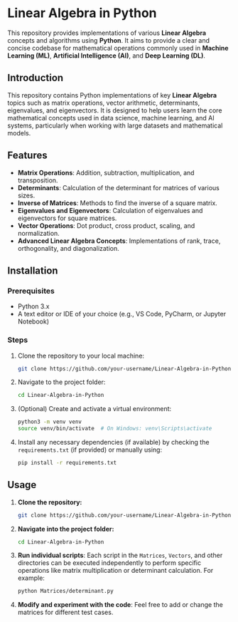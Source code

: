 # Linear Algebra in Python

This repository provides implementations of various **Linear Algebra** concepts and algorithms using **Python**. It aims to provide a clear and concise codebase for mathematical operations commonly used in **Machine Learning (ML)**, **Artificial Intelligence (AI)**, and **Deep Learning (DL)**.

## Introduction

This repository contains Python implementations of key **Linear Algebra** topics such as matrix operations, vector arithmetic, determinants, eigenvalues, and eigenvectors. It is designed to help users learn the core mathematical concepts used in data science, machine learning, and AI systems, particularly when working with large datasets and mathematical models.

## Features

- **Matrix Operations**: Addition, subtraction, multiplication, and transposition.
- **Determinants**: Calculation of the determinant for matrices of various sizes.
- **Inverse of Matrices**: Methods to find the inverse of a square matrix.
- **Eigenvalues and Eigenvectors**: Calculation of eigenvalues and eigenvectors for square matrices.
- **Vector Operations**: Dot product, cross product, scaling, and normalization.
- **Advanced Linear Algebra Concepts**: Implementations of rank, trace, orthogonality, and diagonalization.

## Installation

### Prerequisites
- Python 3.x
- A text editor or IDE of your choice (e.g., VS Code, PyCharm, or Jupyter Notebook)

### Steps
1. Clone the repository to your local machine:
    ```bash
    git clone https://github.com/your-username/Linear-Algebra-in-Python.git
    ```
2. Navigate to the project folder:
    ```bash
    cd Linear-Algebra-in-Python
    ```

3. (Optional) Create and activate a virtual environment:
    ```bash
    python3 -m venv venv
    source venv/bin/activate  # On Windows: venv\Scripts\activate
    ```

4. Install any necessary dependencies (if available) by checking the `requirements.txt` (if provided) or manually using:
    ```bash
    pip install -r requirements.txt
    ```

## Usage

1. **Clone the repository:**
    ```bash
    git clone https://github.com/your-username/Linear-Algebra-in-Python.git
    ```
2. **Navigate into the project folder:**
    ```bash
    cd Linear-Algebra-in-Python
    ```
3. **Run individual scripts**: Each script in the `Matrices`, `Vectors`, and other directories can be executed independently to perform specific operations like matrix multiplication or determinant calculation. For example:
    ```bash
    python Matrices/determinant.py
    ```
4. **Modify and experiment with the code**: Feel free to add or change the matrices for different test cases.
